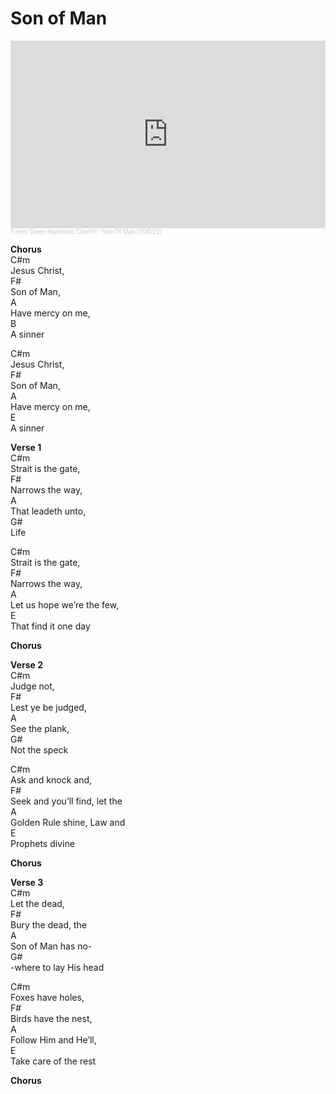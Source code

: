 # Son of Man

<iframe width="100%" height="300" scrolling="no" frameborder="no" allow="autoplay" src="https://w.soundcloud.com/player/?url=https%3A//api.soundcloud.com/tracks/1314811252&color=%23ff5500&auto_play=false&hide_related=false&show_comments=true&show_user=true&show_reposts=false&show_teaser=true&visual=true"></iframe><div style="font-size: 10px; color: #cccccc;line-break: anywhere;word-break: normal;overflow: hidden;white-space: nowrap;text-overflow: ellipsis; font-family: Interstate,Lucida Grande,Lucida Sans Unicode,Lucida Sans,Garuda,Verdana,Tahoma,sans-serif;font-weight: 100;"><a href="https://soundcloud.com/freelygivenharmonicchurch" title="FreelyGivenHarmonicChurch" target="_blank" style="color: #cccccc; text-decoration: none;">Freely Given Harmonic Church</a> · <a href="https://soundcloud.com/freelygivenharmonicchurch/son-of-man-73022" title="Son Of Man (7/30/22)" target="_blank" style="color: #cccccc; text-decoration: none;">Son Of Man (7/30/22)</a></div>

**Chorus**<br>
C#m<br>
Jesus Christ,<br>
F#<br>
Son of Man,<br>
A<br>
Have mercy on me,<br>
B<br>
A sinner<br>

C#m<br>
Jesus Christ,<br>
F#<br>
Son of Man,<br>
A<br>
Have mercy on me,<br>
E<br>
A sinner<br>

**Verse 1**<br>
C#m<br>
Strait is the gate,<br>
F#<br>
Narrows the way,<br>
A<br>
That leadeth unto,<br>
G#<br>
Life<br>

C#m<br>
Strait is the gate,<br>
F#<br>
Narrows the way,<br>
A<br>
Let us hope we’re the few,<br>
E<br>
That find it one day<br>

**Chorus**<br>

**Verse 2**<br>
C#m<br>
Judge not,<br>
F#<br>
Lest ye be judged,<br>
A<br>
See the plank,<br>
G#<br>
Not the speck<br>

C#m<br>
Ask and knock and,<br>
F#<br>
Seek and you’ll find, let the<br>
A<br>
Golden Rule shine, Law and <br>
E<br>
Prophets divine<br>

**Chorus**<br>

**Verse 3**<br>
C#m<br>
Let the dead,<br>
F#<br>
Bury the dead, the<br>
A<br>
Son of Man has no-<br>
G#<br>
-where to lay His head<br>

C#m<br>
Foxes have holes,<br>
F#<br>
Birds have the nest,<br>
A<br>
Follow Him and He’ll,<br>
E<br>
Take care of the rest<br>

**Chorus**
